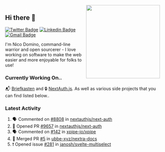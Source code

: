 <img align="right" src="https://user-images.githubusercontent.com/7415984/172472491-91b16eac-fa22-4ecf-92df-d687139fd1f9.gif" width="240" />

## Hi there 👋

[![Twitter Badge](https://img.shields.io/badge/-@ndom91-1ca0f1?style=flat-square&labelColor=1ca0f1&logo=twitter&logoColor=white&link=https://twitter.com/ndom91)](https://twitter.com/ndom91) [![Linkedin Badge](https://img.shields.io/badge/-ndom91-blue?style=flat-square&logo=Linkedin&logoColor=white&link=https://www.linkedin.com/in/ndom91/)](https://www.linkedin.com/in/ndom91/) [![Gmail Badge](https://img.shields.io/badge/-yo@ndo.dev-c14438?style=flat-square&logo=mail.ru&logoColor=white&link=mailto:yo@ndo.dev)](mailto:yo@ndo.dev)

I'm Nico Domino, command-line warrior and open sourcerer - I love working on software to make the web easier and more enjoyable for folks to use! 

### Currently Working On..

📬 [Briefkasten](https://briefkastenhq.com) and 🔒 [NextAuth.js](https://github.com/nextauthjs/next-auth). As well as various side projects that you can find listed below..

<!--START_SECTION_PROFILE_VIEWS:readme-info-->
<!--END_SECTION_PROFILE_VIEWS:readme-info-->

<!--START_SECTION_DAILY_COMMIT:readme-info-->
<!--END_SECTION_DAILY_COMMIT:readme-info-->

<!--START_SECTION_WEEKLY_COMMIT:readme-info-->
<!--END_SECTION_WEEKLY_COMMIT:readme-info-->

### Latest Activity

<!--START_SECTION:activity-->
1. 🗣 Commented on [#8808](https://github.com/nextauthjs/next-auth/pull/8808#issuecomment-1895673239) in [nextauthjs/next-auth](https://github.com/nextauthjs/next-auth)
2. 💪 Opened PR [#9657](https://github.com/nextauthjs/next-auth/pull/9657) in [nextauthjs/next-auth](https://github.com/nextauthjs/next-auth)
3. 🗣 Commented on [#142](https://github.com/xpipe-io/xpipe/issues/142#issuecomment-1894768044) in [xpipe-io/xpipe](https://github.com/xpipe-io/xpipe)
4. 🎉 Merged PR [#5](https://github.com/ubbe-xyz/nextra-docs/pull/5) in [ubbe-xyz/nextra-docs](https://github.com/ubbe-xyz/nextra-docs)
5. ❗ Opened issue [#281](https://github.com/janosh/svelte-multiselect/issues/281) in [janosh/svelte-multiselect](https://github.com/janosh/svelte-multiselect)
<!--END_SECTION:activity-->
